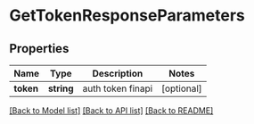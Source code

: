 # GetTokenResponseParameters

## Properties
Name | Type | Description | Notes
------------ | ------------- | ------------- | -------------
**token** | **string** | auth token finapi | [optional] 

[[Back to Model list]](../../README.md#documentation-for-models) [[Back to API list]](../../README.md#documentation-for-api-endpoints) [[Back to README]](../../README.md)

